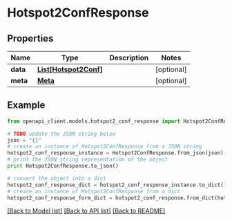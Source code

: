 # Hotspot2ConfResponse


## Properties

Name | Type | Description | Notes
------------ | ------------- | ------------- | -------------
**data** | [**List[Hotspot2Conf]**](Hotspot2Conf.md) |  | [optional] 
**meta** | [**Meta**](Meta.md) |  | [optional] 

## Example

```python
from openapi_client.models.hotspot2_conf_response import Hotspot2ConfResponse

# TODO update the JSON string below
json = "{}"
# create an instance of Hotspot2ConfResponse from a JSON string
hotspot2_conf_response_instance = Hotspot2ConfResponse.from_json(json)
# print the JSON string representation of the object
print Hotspot2ConfResponse.to_json()

# convert the object into a dict
hotspot2_conf_response_dict = hotspot2_conf_response_instance.to_dict()
# create an instance of Hotspot2ConfResponse from a dict
hotspot2_conf_response_form_dict = hotspot2_conf_response.from_dict(hotspot2_conf_response_dict)
```
[[Back to Model list]](../README.md#documentation-for-models) [[Back to API list]](../README.md#documentation-for-api-endpoints) [[Back to README]](../README.md)


